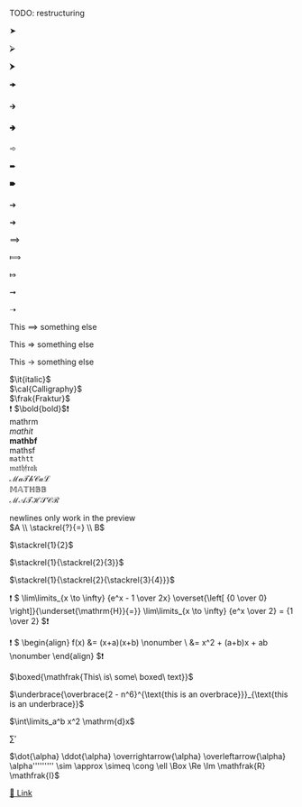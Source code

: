 TODO: restructuring

➤

⮚

⮞

🠞

🡲

🢂

➾

➨

🠶

➔

➜

⟹

⟾

⤇

➞

➝

This $\implies$ something else

This $\Rightarrow$ something else

This $\to$ something else

$\it{italic}$\
$\cal{Calligraphy}$\
$\frak{Fraktur}$\
❗ $\bold{bold}$❗\
$\mathrm{mathrm}$\
$\mathit{mathit}$\
$\mathbf{mathbf}$\
$\mathsf{mathsf}$\
$\mathtt{mathtt}$\
$\mathfrak{mathfrak}$\
$\mathcal{MaThCaL}$\
$\mathbb{MATHBB}$\
$\mathscr{MATHSCR}$

newlines only work in the preview\
$A \\ \stackrel{?}{=} \\ B$

$\stackrel{1}{2}$

$\stackrel{1}{\stackrel{2}{3}}$

$\stackrel{1}{\stackrel{2}{\stackrel{3}{4}}}$

❗ $
\lim\limits_{x \to \infty} {e^x - 1 \over 2x}
\overset{\left[ {0 \over 0} \right]}{\underset{\mathrm{H}}{=}}
\lim\limits_{x \to \infty} {e^x \over 2} = {1 \over 2}
$❗

❗ $
\begin{align}
 f(x) &= (x+a)(x+b) \nonumber \\
      &= x^2 + (a+b)x + ab \nonumber
\end{align}
$❗

$\boxed{\mathfrak{This\ is\ some\ boxed\ text}}$

$\underbrace{\overbrace{2 - n^6}^{\text{this is an overbrace}}}_{\text{this is an underbrace}}$

$\int\limits_a^b x^2 \mathrm{d}x$

$\sum'$

$\dot{\alpha} \ddot{\alpha} \overrightarrow{\alpha} \overleftarrow{\alpha} \alpha''''''''' \sim \approx \simeq \cong \ell \Box \Re \Im \mathfrak{R} \mathfrak{I}$

[🔗 Link](# "A link to nowhere")
